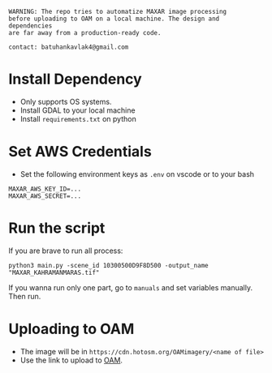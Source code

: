 ```
WARNING: The repo tries to automatize MAXAR image processing
before uploading to OAM on a local machine. The design and dependencies
are far away from a production-ready code.

contact: batuhankavlak4@gmail.com
```

# Install Dependency

- Only supports OS systems.
- Install GDAL to your local machine
- Install `requirements.txt` on python

# Set AWS Credentials

- Set the following environment keys as `.env` on vscode or to your bash
```
MAXAR_AWS_KEY_ID=...
MAXAR_AWS_SECRET=...
```

# Run the script

If you are brave to run all process:
```
python3 main.py -scene_id 10300500D9F8D500 -output_name "MAXAR_KAHRAMANMARAS.tif"
```

If you wanna run only one part, go to `manuals` and set variables manually. Then run.

# Uploading to OAM

- The image will be in `https://cdn.hotosm.org/OAMimagery/<name of file>`
- Use the link to upload to [OAM](https://openaerialmap.org/).